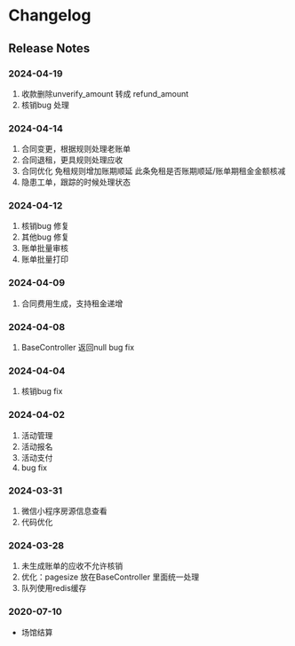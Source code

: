 # Changelog

## Release Notes

### 2024-04-19

1. 收款删除unverify_amount 转成 refund_amount
2. 核销bug 处理

### 2024-04-14

1. 合同变更，根据规则处理老账单
2. 合同退租，更具规则处理应收
3. 合同优化 免租规则增加账期顺延 此条免租是否账期顺延/账单期租金金额核减
4. 隐患工单，跟踪的时候处理状态

### 2024-04-12

1. 核销bug 修复
2. 其他bug 修复
3. 账单批量审核
4. 账单批量打印

### 2024-04-09

1. 合同费用生成，支持租金递增

### 2024-04-08

1. BaseController 返回null bug fix

### 2024-04-04

1. 核销bug fix

### 2024-04-02

1. 活动管理
2. 活动报名
3. 活动支付
4. bug fix

### 2024-03-31

1. 微信小程序房源信息查看
2. 代码优化

### 2024-03-28

1. 未生成账单的应收不允许核销
2. 优化：pagesize 放在BaseController 里面统一处理
3. 队列使用redis缓存

### 2020-07-10

- 场馆结算
